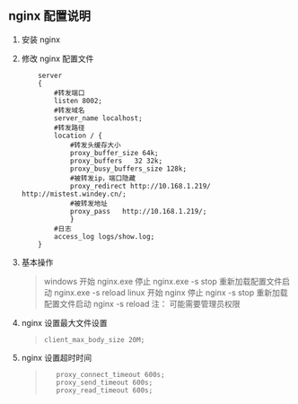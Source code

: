 ## nginx 配置说明

1.  安装 nginx
2.  修改 nginx 配置文件

    >

            server
            {
                #转发端口
                listen 8002;
                #转发域名
                server_name localhost;
                #转发路径
                location / {
                    #转发头缓存大小
                    proxy_buffer_size 64k;
                    proxy_buffers   32 32k;
                    proxy_busy_buffers_size 128k;
                    #被转发ip，端口隐藏
                    proxy_redirect http://10.168.1.219/ http://mistest.windey.cn/;
                    #被转发地址
                    proxy_pass   http://10.168.1.219/;
                    }
                #日志
                access_log logs/show.log;
            }

3.  基本操作

    > windows
    > 开始 nginx.exe
    > 停止 nginx.exe -s stop
    > 重新加载配置文件启动 nginx.exe -s reload
    > linux
    > 开始 nginx
    > 停止 nginx -s stop
    > 重新加载配置文件启动 nginx -s reload
    > 注： 可能需要管理员权限

4.  nginx 设置最大文件设置
    > `client_max_body_size 20M;`
5.  nginx 设置超时时间
    >        proxy_connect_timeout 600s;
    >        proxy_send_timeout 600s;
    >        proxy_read_timeout 600s;
